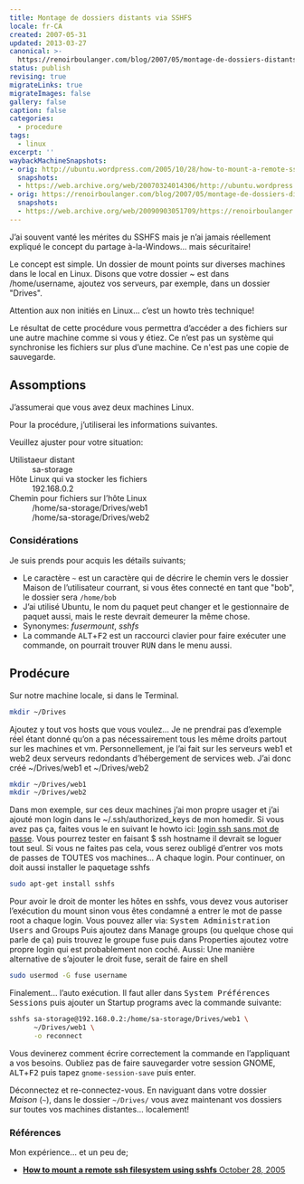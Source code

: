 ```yaml
---
title: Montage de dossiers distants via SSHFS
locale: fr-CA
created: 2007-05-31
updated: 2013-03-27
canonical: >-
  https://renoirboulanger.com/blog/2007/05/montage-de-dossiers-distants-via-sshfs/
status: publish
revising: true
migrateLinks: true
migrateImages: false
gallery: false
caption: false
categories:
  - procedure
tags:
  - linux
excerpt: ''
waybackMachineSnapshots:
- orig: http://ubuntu.wordpress.com/2005/10/28/how-to-mount-a-remote-ssh-filesystem-using-sshfs/
  snapshots:
  - https://web.archive.org/web/20070324014306/http://ubuntu.wordpress.com/2005/10/28/how-to-mount-a-remote-ssh-filesystem-using-sshfs/
- orig: https://renoirboulanger.com/blog/2007/05/montage-de-dossiers-distants-via-sshfs/
  snapshots:
  - https://web.archive.org/web/20090903051709/https://renoirboulanger.com/blog/2007/05/montage-de-dossiers-distants-via-sshfs/
---
```


J’ai souvent vanté les mérites du SSHFS mais je n’ai jamais réellement expliqué
le concept du partage à-la-Windows... mais sécuritaire!

Le concept est simple. Un dossier de mount points sur diverses machines dans le
local en Linux. Disons que votre dossier ~ est dans /home/username, ajoutez vos
serveurs, par exemple, dans un dossier "Drives".

Attention aux non initiés en Linux... c’est un howto très technique!

Le résultat de cette procédure vous permettra d’accéder a des fichiers sur une
autre machine comme si vous y étiez. Ce n’est pas un système qui synchronise les
fichiers sur plus d’une machine. Ce n'est pas une copie de sauvegarde.

<!--more-->

## Assomptions

J’assumerai que vous avez deux machines Linux.

Pour la procédure, j’utiliserai les informations suivantes.

Veuillez ajuster pour votre situation:

<dl>
  <dt>Utilistaeur distant</dt>
    <dd>sa-storage</dd>
  <dt>Hôte Linux qui va stocker les fichiers</dt>
    <dd>192.168.0.2</dd>
  <dt>Chemin pour fichiers sur l’hôte Linux</dt>
    <dd>/home/sa-storage/Drives/web1</dd>
    <dd>/home/sa-storage/Drives/web2</dd>
</dl>

### Considérations

Je suis prends pour acquis les détails suivants;

- Le caractère `~` est un caractère qui de décrire le chemin vers le dossier
  Maison de l’utilisateur courrant, si vous êtes connecté en tant que "bob", le
  dossier sera `/home/bob`
- J’ai utilisé Ubuntu, le nom du paquet peut changer et le gestionnaire de
  paquet aussi, mais le reste devrait demeurer la même chose.
- Synonymes: _fusermount_, _sshfs_
- La commande <kbd>ALT</kbd>+<kbd>F2</kbd> est un raccourci clavier pour faire
  exécuter une commande, on pourrait trouver <kbd>RUN</kbd> dans le menu aussi.

## Prodécure

Sur notre machine locale, si dans le Terminal.

```sh
mkdir ~/Drives
```

Ajoutez y tout vos hosts que vous voulez... Je ne prendrai pas d’exemple réel
étant donné qu’on a pas nécessairement tous les même droits partout sur les
machines et vm. Personnellement, je l’ai fait sur les serveurs web1 et web2 deux
serveurs redondants d’hébergement de services web. J’ai donc créé ~/Drives/web1
et ~/Drives/web2

```sh
mkdir ~/Drives/web1
mkdir ~/Drives/web2
```

Dans mon exemple, sur ces deux machines j’ai mon propre usager et j’ai ajouté
mon login dans le ~/.ssh/authorized_keys de mon homedir. Si vous avez pas ça,
faites vous le en suivant le howto ici:
[login ssh sans mot de passe](/blog/2007/04/login-ssh-sans-mot-de-passe 'SSH sans mot de passe').
Vous pourrez tester en faisant $ ssh hostname il devrait se loguer tout seul. Si
vous ne faites pas cela, vous serez oubligé d’entrer vos mots de passes de
TOUTES vos machines... A chaque login. Pour continuer, on doit aussi installer
le paquetage sshfs

```sh
sudo apt-get install sshfs
```

Pour avoir le droit de monter les hôtes en sshfs, vous devez vous autoriser
l’exécution du mount sinon vous êtes condamné a entrer le mot de passe root a
chaque login. Vous pouvez aller via: <kbd class="nav">System <kbd>Administration
<kbd>Users</kbd></kbd></kbd> and Groups Puis ajoutez dans Manage groups (ou
quelque chose qui parle de ça) puis trouvez le groupe fuse puis dans Properties
ajoutez votre propre login qui est probablement non coché. Aussi: Une manière
alternative de s’ajouter le droit fuse, serait de faire en shell

```sh
sudo usermod -G fuse username
```

Finalement... l’auto exécution. Il faut aller dans <kbd class="nav">System
<kbd>Préférences <kbd>Sessions</kbd></kbd></kbd> puis ajouter un Startup
programs avec la commande suivante:

```sh
sshfs sa-storage@192.168.0.2:/home/sa-storage/Drives/web1 \
      ~/Drives/web1 \
      -o reconnect
```

Vous devinerez comment écrire correctement la commande en l’appliquant a vos
besoins. Oubliez pas de faire sauvegarder votre session GNOME,
<kbd>ALT</kbd>+<kbd>F2</kbd> puis tapez `gnome-session-save` puis enter.

Déconnectez et re-connectez-vous. En naviguant dans votre dossier _Maison_
(`~`), dans le dossier `~/Drives/` vous avez maintenant vos dossiers sur toutes
vos machines distantes... localement!

### Références

Mon expérience... et un peu de;

- [**How to mount a remote ssh filesystem using sshfs** October 28, 2005](https://web.archive.org/web/20070324014306/http://ubuntu.wordpress.com/2005/10/28/how-to-mount-a-remote-ssh-filesystem-using-sshfs/)
